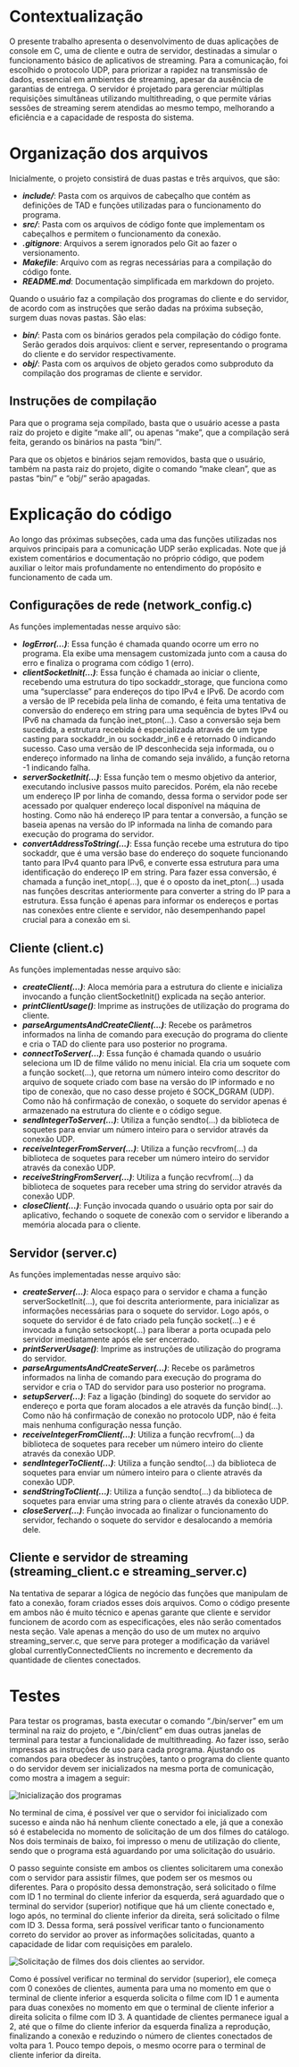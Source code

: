 # Contextualização
O presente trabalho apresenta o desenvolvimento de duas aplicações de console em C, uma de cliente e outra de servidor, destinadas a simular o funcionamento básico de aplicativos de streaming. Para a comunicação, foi escolhido o protocolo UDP, para priorizar a rapidez na transmissão de dados, essencial em ambientes de streaming, apesar da ausência de garantias de entrega.
O servidor é projetado para gerenciar múltiplas requisições simultâneas utilizando multithreading, o que permite várias sessões de streaming serem atendidas ao mesmo tempo, melhorando a eficiência e a capacidade de resposta do sistema.

# Organização dos arquivos
Inicialmente, o projeto consistirá de duas pastas e três arquivos, que são:
- ***include/***: Pasta com os arquivos de cabeçalho que contém as definições de TAD e funções utilizadas para o funcionamento do programa.
- ***src/***: Pasta com os arquivos de código fonte que implementam os cabeçalhos e permitem o funcionamento da conexão.
- ***.gitignore***: Arquivos a serem ignorados pelo Git ao fazer o versionamento.
- ***Makefile***: Arquivo com as regras necessárias para a compilação do código fonte.
- ***README.md***: Documentação simplificada em markdown do projeto.
  
Quando o usuário faz a compilação dos programas do cliente e do servidor, de acordo com as instruções que serão dadas na próxima subseção, surgem duas novas pastas. São elas:
- ***bin/***: Pasta com os binários gerados pela compilação do código fonte. Serão gerados dois arquivos: client e server, representando o programa do cliente e do servidor respectivamente.
- ***obj/***: Pasta com os arquivos de objeto gerados como subproduto da compilação dos programas de cliente e servidor.

## Instruções de compilação
Para que o programa seja compilado, basta que o usuário acesse a pasta raiz do projeto e digite “make all”, ou apenas “make”, que a compilação será feita, gerando os binários na pasta “bin/”.

Para que os objetos e binários sejam removidos, basta que o usuário, também na pasta raiz do projeto, digite o comando “make clean”, que as pastas “bin/” e “obj/” serão apagadas.

# Explicação do código
Ao longo das próximas subseções, cada uma das funções utilizadas nos arquivos principais para a comunicação UDP serão explicadas. Note que já existem comentários e documentação no próprio código, que podem auxiliar o leitor mais profundamente no entendimento do propósito e funcionamento de cada um.

## Configurações de rede (network_config.c)
As funções implementadas nesse arquivo são:
- ***logError(...)***: Essa função é chamada quando ocorre um erro no programa. Ela exibe uma mensagem customizada junto com a causa do erro e finaliza o programa com código 1 (erro).
- ***clientSocketInit(...)***: Essa função é chamada ao iniciar o cliente, recebendo uma estrutura do tipo sockaddr_storage, que funciona como uma “superclasse” para endereços do tipo IPv4 e IPv6. De acordo com a versão de IP recebida pela linha de comando, é feita uma tentativa de conversão do endereço em string para uma sequência de bytes IPv4 ou IPv6 na chamada da função inet_pton(...). Caso a conversão seja bem sucedida, a estrutura recebida é especializada através de um type casting para sockaddr_in ou sockaddr_in6 e é retornado 0 indicando sucesso. Caso uma versão de IP desconhecida seja informada, ou o endereço informado na linha de comando seja inválido, a função retorna -1 indicando falha.
- ***serverSocketInit(...)***: Essa função tem o mesmo objetivo da anterior, executando inclusive passos muito parecidos. Porém, ela não recebe um endereço IP por linha de comando, dessa forma o servidor pode ser acessado por qualquer endereço local disponível na máquina de hosting. Como não há endereço IP para tentar a conversão, a função se baseia apenas na versão do IP informada na linha de comando para execução do programa do servidor.
- ***convertAddressToString(...)***: Essa função recebe uma estrutura do tipo sockaddr, que é uma versão base do endereço do soquete funcionando tanto para IPv4 quanto para IPv6, e converte essa estrutura para uma identificação do endereço IP em string. Para fazer essa conversão, é chamada a função inet_ntop(...), que é o oposto da inet_pton(...) usada nas funções descritas anteriormente para converter a string do IP para a estrutura. Essa função é apenas para informar os endereços e portas nas conexões entre cliente e servidor, não desempenhando papel crucial para a conexão em si.

## Cliente (client.c)
As funções implementadas nesse arquivo são:
- ***createClient(...)***: Aloca memória para a estrutura do cliente e inicializa invocando a função clientSocketInit() explicada na seção anterior.
- ***printClientUsage()***: Imprime as instruções de utilização do programa do cliente.
- ***parseArgumentsAndCreateClient(...)***: Recebe os parâmetros informados na linha de comando para execução do programa do cliente e cria o TAD do cliente para uso posterior no programa.
- ***connectToServer(...)***: Essa função é chamada quando o usuário seleciona um ID de filme válido no menu inicial. Ela cria um soquete com a função socket(...), que retorna um número inteiro como descritor do arquivo de soquete criado com base na versão do IP informado e no tipo de conexão, que no caso desse projeto é SOCK_DGRAM (UDP). Como não há confirmação de conexão, o soquete do servidor apenas é armazenado na estrutura do cliente e o código segue.
- ***sendIntegerToServer(...)***: Utiliza a função sendto(...) da biblioteca de soquetes para enviar um número inteiro para o servidor através da conexão UDP.
- ***receiveIntegerFromServer(...)***: Utiliza a função recvfrom(...) da biblioteca de soquetes para receber um número inteiro do servidor através da conexão UDP.
- ***receiveStringFromServer(...)***: Utiliza a função recvfrom(...) da biblioteca de soquetes para receber uma string do servidor através da conexão UDP.
- ***closeClient(...)***: Função invocada quando o usuário opta por sair do aplicativo, fechando o soquete de conexão com o servidor e liberando a memória alocada para o cliente.

## Servidor (server.c)
As funções implementadas nesse arquivo são:
- ***createServer(...)***: Aloca espaço para o servidor e chama a função serverSocketInit(...), que foi descrita anteriormente, para inicializar as informações necessárias para o soquete do servidor. Logo após, o soquete do servidor é de fato criado pela função socket(...) e é invocada a função setsockopt(...) para liberar a porta ocupada pelo servidor imediatamente após ele ser encerrado.
- ***printServerUsage()***: Imprime as instruções de utilização do programa do servidor.
- ***parseArgumentsAndCreateServer(...)***: Recebe os parâmetros informados na linha de comando para execução do programa do servidor e cria o TAD do servidor para uso posterior no programa.
- ***setupServer(...)***: Faz a ligação (binding) do soquete do servidor ao endereço e porta que foram alocados a ele através da função bind(...). Como não há confirmação de conexão no protocolo UDP, não é feita mais nenhuma configuração nessa função.
- ***receiveIntegerFromClient(...)***: Utiliza a função recvfrom(...) da biblioteca de soquetes para receber um número inteiro do cliente através da conexão UDP.
- ***sendIntegerToClient(...)***: Utiliza a função sendto(...) da biblioteca de soquetes para enviar um número inteiro para o cliente através da conexão UDP.
- ***sendStringToClient(...)***: Utiliza a função sendto(...) da biblioteca de soquetes para enviar uma string para o cliente através da conexão UDP.
- ***closeServer(...)***: Função invocada ao finalizar o funcionamento do servidor, fechando o soquete do servidor e desalocando a memória dele.

## Cliente e servidor de streaming (streaming_client.c e streaming_server.c)
Na tentativa de separar a lógica de negócio das funções que manipulam de fato a conexão, foram criados esses dois arquivos. Como o código presente em ambos não é muito técnico e apenas garante que cliente e servidor funcionem de acordo com as especificações, eles não serão comentados nesta seção. Vale apenas a menção do uso de um mutex no arquivo streaming_server.c, que serve para proteger a modificação da variável global currentlyConnectedClients no incremento e decremento da quantidade de clientes conectados.

# Testes
Para testar os programas, basta executar o comando “./bin/server” em um terminal na raiz do projeto, e “./bin/client” em duas outras janelas de terminal para testar a funcionalidade de multithreading. Ao fazer isso, serão impressas as instruções de uso para cada programa. Ajustando os comandos para obedecer às instruções, tanto o programa do cliente quanto o do servidor devem ser inicializados na mesma porta de comunicação, como mostra a imagem a seguir:

![Inicialização dos programas](https://github.com/pedro-de-oliveira-guedes/udp-video-streaming-service/assets/72149404/92656fd0-c365-41ce-a5ec-3dec1b549329)

No terminal de cima, é possível ver que o servidor foi inicializado com sucesso e ainda não há nenhum cliente conectado a ele, já que a conexão só é estabelecida no momento de solicitação de um dos filmes do catálogo. Nos dois terminais de baixo, foi impresso o menu de utilização do cliente, sendo que o programa está aguardando por uma solicitação do usuário.

O passo seguinte consiste em ambos os clientes solicitarem uma conexão com o servidor para assistir filmes, que podem ser os mesmos ou diferentes. Para o propósito dessa demonstração, será solicitado o filme com ID 1 no terminal do cliente inferior da esquerda, será aguardado que o terminal do servidor (superior) notifique que há um cliente conectado e, logo após, no terminal do cliente inferior da direita, será solicitado o filme com ID 3. Dessa forma, será possível verificar tanto o funcionamento correto do servidor ao prover as informações solicitadas, quanto a capacidade de lidar com requisições em paralelo.

![Solicitação de filmes dos dois clientes ao servidor.](https://github.com/pedro-de-oliveira-guedes/udp-video-streaming-service/assets/72149404/e7b090fa-629a-4587-b95d-29e67f542cf1)


Como é possível verificar no terminal do servidor (superior), ele começa com 0 conexões de clientes, aumenta para uma no momento em que o terminal de cliente inferior a esquerda solicita o filme com ID 1 e aumenta para duas conexões no momento em que o terminal de cliente inferior a direita solicita o filme com ID 3. A quantidade de clientes permanece igual a 2, até que o filme do cliente inferior da esquerda finaliza a reprodução, finalizando a conexão e reduzindo o número de clientes conectados de volta para 1. Pouco tempo depois, o mesmo ocorre para o terminal de cliente inferior da direita.
